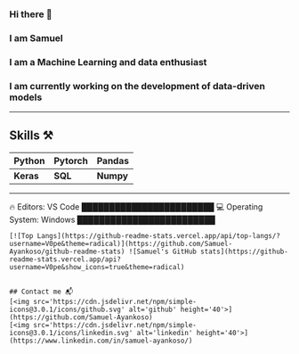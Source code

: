 ### Hi there 👋 
### I am Samuel
### I am a Machine Learning and data enthusiast 
### I am currently working on the development of data-driven models
---
## Skills ⚒
|Python |Pytorch |Pandas |
|--- |--- |--- |
|**Keras** |**SQL** |**Numpy** |
---

🔥 Editors:
VS Code
████████████████████████
💻 Operating System:
Windows
█████████████████████████

```
[![Top Langs](https://github-readme-stats.vercel.app/api/top-langs/?username=V0pe&theme=radical)](https://github.com/Samuel-Ayankoso/github-readme-stats) ![Samuel's GitHub stats](https://github-readme-stats.vercel.app/api?username=V0pe&show_icons=true&theme=radical)


## Contact me 📬
[<img src='https://cdn.jsdelivr.net/npm/simple-icons@3.0.1/icons/github.svg' alt='github' height='40'>](https://github.com/Samuel-Ayankoso) 
[<img src='https://cdn.jsdelivr.net/npm/simple-icons@3.0.1/icons/linkedin.svg' alt='linkedin' height='40'>](https://www.linkedin.com/in/samuel-ayankoso/)  
